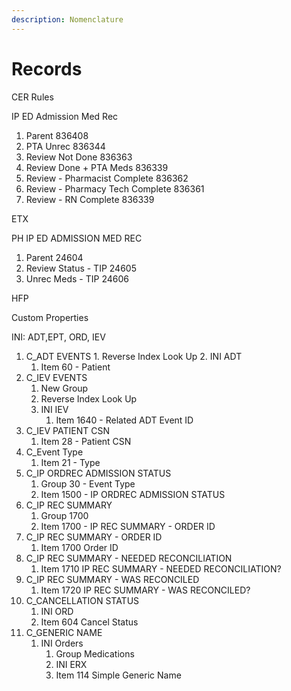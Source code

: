 ```yaml
---
description: Nomenclature
---
```


# Records

CER Rules

IP ED Admission Med Rec

1. Parent                                                                     836408
2. PTA Unrec                                                              836344&#x20;
3. Review Not Done                                                  836363
4. Review Done + PTA Meds                                  836339  &#x20;
5. Review - Pharmacist Complete                        836362&#x20;
6. Review - Pharmacy Tech Complete                 836361
7. Review - RN Complete                                        836339



ETX

PH IP ED ADMISSION MED REC

1. Parent                                                                   24604
2. Review Status - TIP                                           24605
3. Unrec Meds - TIP                                               24606  &#x20;



HFP

Custom Properties&#x20;

INI: ADT,EPT, ORD, IEV&#x20;

1. C\_ADT EVENTS
   1.      Reverse Index Look Up
   2. INI ADT
      1. Item 60 - Patient
2. C\_IEV EVENTS
   1. New Group
   2. Reverse Index Look Up
   3. INI IEV
      1. Item 1640 - Related ADT Event ID
3. C\_IEV PATIENT CSN
   1. Item 28 - Patient CSN
4. C\_Event Type
   1. Item 21 - Type
5. C\_IP ORDREC ADMISSION STATUS
   1. Group 30 - Event Type
   2. Item 1500 - IP ORDREC ADMISSION STATUS
6. C\_IP REC SUMMARY
   1. Group 1700
   2. Item 1700 - IP REC SUMMARY - ORDER ID
7. C\_IP REC SUMMARY - ORDER ID
   1. Item 1700 Order ID
8. C\_IP REC SUMMARY - NEEDED RECONCILIATION
   1. Item 1710 IP REC SUMMARY - NEEDED RECONCILIATION?
9. C\_IP REC SUMMARY - WAS RECONCILED
   1. Item 1720 IP REC SUMMARY - WAS RECONCILED?
10. C\_CANCELLATION STATUS
    1. INI ORD
    2. Item 604 Cancel Status
11. C\_GENERIC NAME
    1. INI Orders
       1. Group Medications
       2. INI ERX
       3. Item 114 Simple Generic Name
